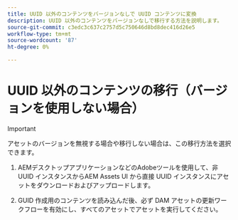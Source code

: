 ```yaml
---
title: UUID 以外のコンテンツをバージョンなしで UUID コンテンツに変換
description: UUID 以外のコンテンツをバージョンなしで移行する方法を説明します。
source-git-commit: c3edc3c637c2757d5c750646d8bd8dec416d26e5
workflow-type: tm+mt
source-wordcount: '87'
ht-degree: 0%

---
```



# UUID 以外のコンテンツの移行（バージョンを使用しない場合）

>[!IMPORTANT]
>
> アセットのバージョンを無視する場合や移行しない場合は、この移行方法を選択できます。


1. AEMデスクトップアプリケーションなどのAdobeツールを使用して、非 UUID インスタンスからAEM Assets UI から直接 UUID インスタンスにアセットをダウンロードおよびアップロードします。

1. GUID 作成用のコンテンツを読み込んだ後、必ず DAM アセットの更新ワークフローを有効にし、すべてのアセットでアセットを実行してください。

